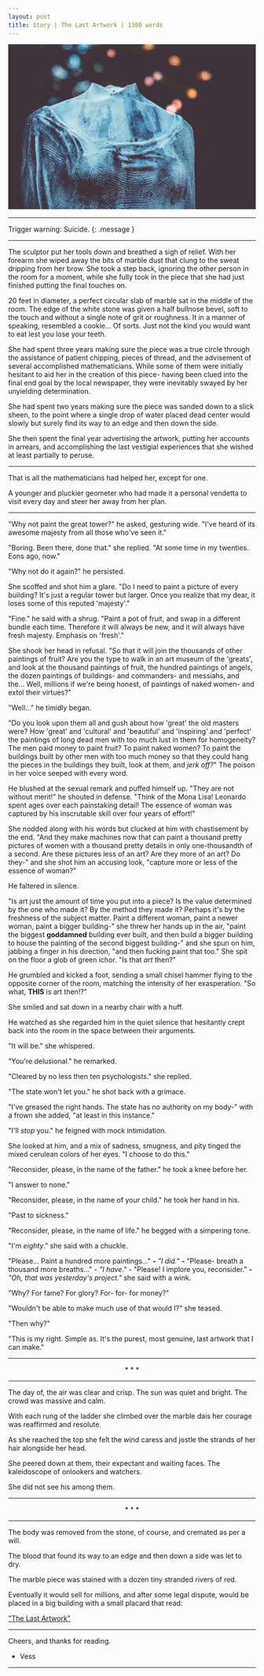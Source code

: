 ```yaml
---
layout: post
title: Story | The Last Artwork | 1300 words
---
```


![Statue](/assets/statue.jpg "A picture of a long forgotten face.")

<hr>

Trigger warning: Suicide.
{: .message }

<hr>

The sculptor put her tools down and breathed a sigh of relief. With her forearm she wiped away the bits of marble dust that clung to the sweat dripping from her brow. She took a step back, ignoring the other person in the room for a moment, while she fully took in the piece that she had just finished putting the final touches on.

20 feet in diameter, a perfect circular slab of marble sat in the middle of the room. The edge of the white stone was given a half bullnose bevel, soft to the touch and without a single note of grit or roughness. It in a manner of speaking, resembled a cookie... Of sorts. Just not the kind you would want to eat lest you lose your teeth.

She had spent three years making sure the piece was a true circle through the assistance of patient chipping, pieces of thread, and the advisement of several accomplished mathematicians. While some of them were initially hesitant to aid her in the creation of this piece- having been clued into the final end goal by the local newspaper, they were inevitably swayed by her unyielding determination.

She had spent two years making sure the piece was sanded down to a slick sheen, to the point where a single drop of water placed dead center would slowly but surely find its way to an edge and then down the side.

She then spent the final year advertising the artwork, putting her accounts in arrears, and accomplishing the last vestigial experiences that she wished at least partially to peruse.

<hr>

That is all the mathematicians had helped her, except for one.

A younger and pluckier geometer who had made it a personal vendetta to visit every day and steer her away from her plan.

<hr>

"Why not paint the great tower?" he asked, gesturing wide. "I've heard of its awesome majesty from all those who've seen it."

"Boring. Been there, done that." she replied. "At some time in my twenties. Eons ago, now."

"Why not do it again?" he persisted.

She scoffed and shot him a glare. "Do I need to paint a picture of every building? It's just a regular tower but larger. Once you realize that my dear, it loses some of this reputed 'majesty'."

"Fine." he said with a shrug. "Paint a pot of fruit, and swap in a different bundle each time. Therefore it will always be new, and it will always have fresh majesty. Emphasis on 'fresh'."

She shook her head in refusal. "So that it will join the thousands of other paintings of fruit? Are you the type to walk in an art museum of the 'greats', and look at the thousand paintings of fruit, the hundred paintings of angels, the dozen paintings of buildings- and commanders- and messiahs, and the... Well, millions if we're being honest, of paintings of naked women- and extol their virtues?"

"Well..." he timidly began.

"Do you look upon them all and gush about how 'great' the old masters were? How 'great' and 'cultural' and 'beautiful' and 'inspiring' and 'perfect' the paintings of long dead men with too much lust in them for homogeneity? The men paid money to paint fruit? To paint naked women? To paint the buildings built by other men with too much money so that they could hang the pieces in the buildings they built, look at them, and <em>jerk off?</em>" The poison in her voice seeped with every word.

He blushed at the sexual remark and puffed himself up. "They are not without merit!" he shouted in defense. "Think of the Mona Lisa! Leonardo spent ages over each painstaking detail! The essence of woman was captured by his inscrutable skill over four years of effort!"

She nodded along with his words but clucked at him with chastisement by the end. "And they make machines now that can paint a thousand pretty pictures of women with a thousand pretty details in only one-thousandth of a second. Are these pictures less of an art? Are they more of an art? Do they-" and she shot him an accusing look, "capture more or less of the essence of woman?"

He faltered in silence.

"Is art just the amount of time you put into a piece? Is the value determined by the one who made it? By the method they made it? Perhaps it's by the freshness of the subject matter. Paint a different woman, paint a newer woman, paint a bigger building-" she threw her hands up in the air, "paint the biggest <strong>goddamned</strong> building ever built, and then build a bigger building to house the painting of the second biggest building-" and she spun on him, jabbing a finger in his direction, "and then fucking paint that too." She spit on the floor a glob of green ichor. "Is that <em>art</em> then?"

He grumbled and kicked a foot, sending a small chisel hammer flying to the opposite corner of the room, matching the intensity of her exasperation. "So what, <strong>THIS</strong> is art then!?"

She smiled and sat down in a nearby chair with a huff.

He watched as she regarded him in the quiet silence that hesitantly crept back into the room in the space between their arguments.

"It will be." she whispered.

"You're delusional." he remarked.

"Cleared by no less then ten psychologists." she replied.

"The state won't let you." he shot back with a grimace.

"I've greased the right hands. The state has no authority on my body-" with a frown she added, "at least in this instance."

"I'll <em>stop</em> you." he feigned with mock intimidation.

She looked at him, and a mix of sadness, smugness, and pity tinged the mixed cerulean colors of her eyes. "I choose to do this."

"Reconsider, please, in the name of the father." he took a knee before her.

"I answer to none."

"Reconsider, please, in the name of your child." he took her hand in his.

"Past to sickness."

"Reconsider, please, in the name of life." he begged with a simpering tone.

"I'm <em>eighty</em>." she said with a chuckle.

"Please... Paint a hundred more paintings..." <strong>-</strong> <em>"I did."</em> <strong>-</strong> "Please- breath a thousand more breaths..." - <em>"I have."</em> - "Please! I implore you, reconsider." <strong>-</strong> <em>"Oh, that was yesterday's project."</em> she said with a wink.

"Why? For fame? For glory? For- for- for money?"

"Wouldn't be able to make much use of that would I?" she teased.

"Then why?"

"This is my right. Simple as. It's the purest, most genuine, last artwork that I can make."

<hr><center>* * *</center><hr>

The day of, the air was clear and crisp. The sun was quiet and bright. The crowd was massive and calm.

With each rung of the ladder she climbed over the marble dais her courage was reaffirmed and resolute.

As she reached the top she felt the wind caress and jostle the strands of her hair alongside her head.

She peered down at them, their expectant and waiting faces. The kaleidoscope of onlookers and watchers.

She did not see his among them.

<hr><center>* * *</center><hr>

The body was removed from the stone, of course, and cremated as per a will.

The blood that found its way to an edge and then down a side was let to dry.

The marble piece was stained with a dozen tiny stranded rivers of red. 

Eventually it would sell for millions, and after some legal dispute, would be placed in a big building with a small placard that read:

<a href="https://vess-dev.github.io/2021/08/13/the-last-artwork/">"The Last Artwork"</a>

<hr>

Cheers, and thanks for reading.

- Vess

<hr>
